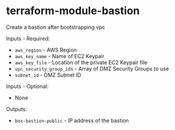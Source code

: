 # terraform-module-bastion
Create a bastion after bootstrapping vpc


Inputs - Required:

 - `aws_region` - AWS Region
 - `aws_key_name` - Name of EC2 Keypair
 - `aws_key_file` - Location of the private EC2 Keypair file
 - `vpc_security_group_ids` -  Array of DMZ Security Groups to use
 - `subnet_id` - DMZ Subnet ID


Inputs - Optional: 

 - None

Outputs:

 - `box-bastion-public` - IP address of the bastion

